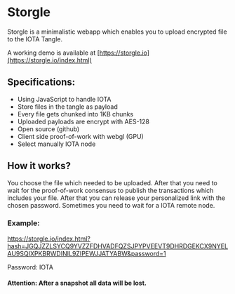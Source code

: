 # Storgle

Storgle is a minimalistic webapp which enables you to upload encrypted file to the IOTA Tangle.

A working demo is available at [https://storgle.io](https://storgle.io/index.html)

## Specifications:

* Using JavaScript to handle IOTA
* Store files in the tangle as payload
* Every file gets chunked into 1KB chunks
* Uploaded payloads are encrypt with AES-128
* Open source (github)
* Client side proof-of-work with webgl (GPU)
* Select manually IOTA node

## How it works?

You choose the file which needed to be uploaded. After that you need to wait for the proof-of-work consensus to publish the transactions which includes your file. After that you can release your personalized link with the chosen password. Sometimes you need to wait for a IOTA remote node.

### Example:

https://storgle.io/index.html?hash=JGQJZZLSYCQ9YVZZFDHVADFQZSJPYPVEEVT9DHRDGEKCX9NYELAU9SQIXPKBRWDINIL9ZIPEWJJATYABW&password=1

Password: IOTA


#### Attention: After a snapshot all data will be lost.
